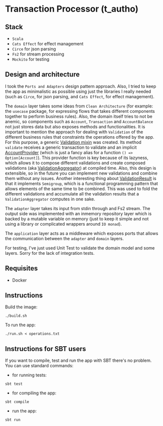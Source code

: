 # Transaction Processor (t_autho)

## Stack

* `Scala`
* `Cats Effect` for effect management
* `Circe` for json parsing
* `Fs2` for stream processing
* `Mockito` for testing

## Design and architecture

I took the `Ports and Adapters` design pattern approach. Also, I tried to keep the app as minimalistic as possible using just the libraries I really needed (such as `Circe`, for json parsing, and `Cats Effect`, for effect management).

The `domain` layer takes some ideas from `Clean Architecture` (for example: the `usecase` package, for expressing flows that takes different components together to perform business rules). Also, the domain itself tries to not be anemic, so components such as `Account`, `Transaction` and `AccountBalance` not just stores data but also exposes methods and functionalities.
It is important to mention the approach for dealing with `Validation` of the different business rules that constraints the operations offered by the app.
For this purpose, a generic [Validation mixin](./src/main/scala/com/challenge/domain/entity/validation/Validation.scala) was created. Its method `validate` receives a generic transaction to validate and an implicit [AccountProvider](./src/main/scala/com/challenge/domain/entity/validation/package.scala) (which is just a fancy alias for a function `() => Option[Account]`). This provider function is key because of its lazyness, which allows it to compose different validations and create composed validations (aka [ValidationAggregator](./src/main/scala/com/challenge/domain/entity/validation/validations/ValidationAggregator.scala)) at compiled time. Also, this design is extensible, so in the future you can implement new validations and combine them without any issues.
Another interesting thing about [ValidationResult](./src/main/scala/com/challenge/domain/entity/validation/ValidationResult.scala) is that it implements `Semigroup`, which is a functional programming pattern that allows elements of the same time to be combined. This was used to fold the different validations and accumulate all the validation results that a `ValidationAggregator` computes in one sake.

The `adapter` layer takes its input from stdin through and Fs2 stream. The output side was implemented with an inmemory repository layer which is backed by a mutable variable on memory (just to keep it simple and not using a library or complicated wrappers around `IO monad`).

The `application` layer acts as a middleware which exposes ports that allows the communication between the `adapter` and `domain` layers.

For testing, I've just used Unit Test to validate the domain model and some layers. Sorry for the lack of integration tests.

## Requisites

* Docker

## Instructions

Build the image:

```
./build.sh
```

To run the app:

```
./run.sh < operations.txt
```

## Instructions for SBT users

If you want to compile, test and run the app with SBT there's no problem. You can use standard commands:

- for running tests:

```
sbt test
```

- for compiling the app:

```
sbt compile
```

- run the app:

```
sbt run
```
